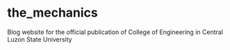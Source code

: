 # the_mechanics
Blog website for the official publication of College of Engineering in Central Luzon State University
